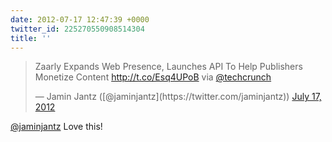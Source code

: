 ```yaml
---
date: 2012-07-17 12:47:39 +0000
twitter_id: 225270550908514304
title: ''
---
```


<blockquote class="twitter-tweet"><p lang="en" dir="ltr">Zaarly Expands Web Presence, Launches API To Help Publishers Monetize Content <a href="http://t.co/Esq4UPoB">http://t.co/Esq4UPoB</a> via <a href="https://twitter.com/TechCrunch?ref_src=twsrc%5Etfw">@techcrunch</a></p>&mdash; Jamin Jantz ([@jaminjantz](https://twitter.com/jaminjantz)) <a href="https://twitter.com/jaminjantz/status/225266145052213250?ref_src=twsrc%5Etfw">July 17, 2012</a></blockquote>
<script async src="https://platform.twitter.com/widgets.js" charset="utf-8"></script>

[@jaminjantz](https://twitter.com/jaminjantz) Love this!
